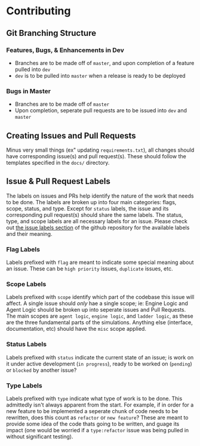 # Contributing

## Git Branching Structure
### Features, Bugs, & Enhancements in Dev
- Branches are to be made off of `master`, and upon completion of a feature pulled into `dev`
- `dev` is to be pulled into `master` when a release is ready to be deployed
### Bugs in Master
- Branches are to be made off of `master`
- Upon completion, seperate pull requests are to be issued into `dev` and `master`

## Creating Issues and Pull Requests
Minus very small things (ex" updating `requirements.txt`), all changes should have corresponding issue(s) and pull request(s). These should follow the templates specified in the `docs/` directory.

## Issue & Pull Request Labels
The labels on issues and PRs help identify the nature of the work that needs to be done. The labels are broken up into four main categories: flags, scope, status, and type. Except for `status` labels, the issue and its corresponding pull request(s) should share the same labels. The status, type, and scope labels are all necessary labels for an issue. Please check out [the issue labels section](https://github.com/aturfah/cmplxsys530-final/labels) of the github repository for the available labels and their meaning.

### Flag Labels
Labels prefixed with `flag` are meant to indicate some special meaning about an issue. These can be `high priority` issues, `duplicate` issues, etc. 

### Scope Labels
Labels prefixed with `scope` identify which part of the codebase this issue will affect. A single issue should _only_ hae a single scope; ie: Engine Logic and Agent Logic should be broken up into seperate issues and Pull Requests. The main scopes are `agent logic`, `engine logic`, and `ladder logic`, as these are the three fundamental parts of the simulations. Anything else (interface, documentation, etc) should have the `misc` scope applied.

### Status Labels
Labels prefixed with `status` indicate the current state of an issue; is work on it under active development (`in progress`), ready to be worked on (`pending`) or `blocked` by another issue?

### Type Labels
Labels prefixed with `type` indicate what type of work is to be done. This admittedly isn't always apparent from the start. For example, if in order for a new feature to be implemented a seperate chunk of code needs to be rewritten, does this count as `refactor` or `new feature`? These are meant to provide some idea of the code thats going to be written, and guage its impact (one would be worried if a `type:refactor` issue was being pulled in without significant testing).
